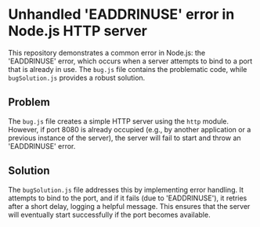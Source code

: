 # Unhandled 'EADDRINUSE' error in Node.js HTTP server

This repository demonstrates a common error in Node.js: the 'EADDRINUSE' error, which occurs when a server attempts to bind to a port that is already in use.  The `bug.js` file contains the problematic code, while `bugSolution.js` provides a robust solution.

## Problem
The `bug.js` file creates a simple HTTP server using the `http` module.  However, if port 8080 is already occupied (e.g., by another application or a previous instance of the server), the server will fail to start and throw an 'EADDRINUSE' error.

## Solution
The `bugSolution.js` file addresses this by implementing error handling.  It attempts to bind to the port, and if it fails (due to 'EADDRINUSE'), it retries after a short delay, logging a helpful message.  This ensures that the server will eventually start successfully if the port becomes available.